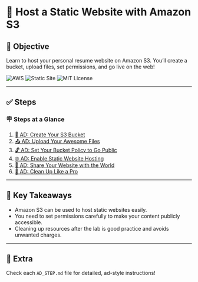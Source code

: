 # 🚀 Host a Static Website with Amazon S3

## 🎯 Objective
Learn to host your personal resume website on Amazon S3. You’ll create a bucket, upload files, set permissions, and go live on the web!

![AWS](https://img.shields.io/badge/AWS-S3-orange)
![Static Site](https://img.shields.io/badge/Type-Static%20Website-blue)
![MIT License](https://img.shields.io/badge/license-MIT-green)

---

## ✅ Steps

### 🪧 Steps at a Glance

1. [🚀 AD: Create Your S3 Bucket](AD_STEP1.md)
2. [📤 AD: Upload Your Awesome Files](AD_STEP2.md)
3. [🔓 AD: Set Your Bucket Policy to Go Public](AD_STEP3.md)
4. [🌐 AD: Enable Static Website Hosting](AD_STEP4.md)
5. [🔗 AD: Share Your Website with the World](AD_STEP5.md)
6. [🧹 AD: Clean Up Like a Pro](AD_STEP6.md)

---

## 🧠 Key Takeaways

- Amazon S3 can be used to host static websites easily.
- You need to set permissions carefully to make your content publicly accessible.
- Cleaning up resources after the lab is good practice and avoids unwanted charges.

---

## 💬 Extra

Check each `AD_STEP.md` file for detailed, ad-style instructions!
